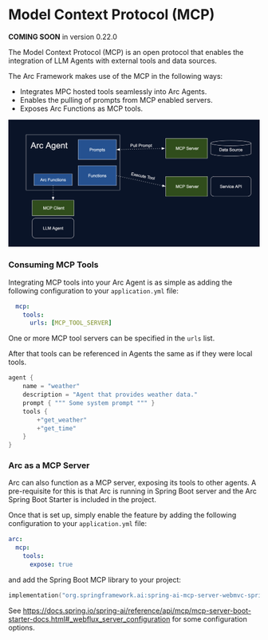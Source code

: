 # Model Context Protocol (MCP)

**COMING SOON** in version 0.22.0

The Model Context Protocol (MCP) is an open protocol that enables the 
integration of LLM Agents with external tools and data sources. 

The Arc Framework makes use of the MCP in the following ways:

 - Integrates MPC hosted tools seamlessly into Arc Agents.
 - Enables the pulling of prompts from MCP enabled servers.
 - Exposes Arc Functions as MCP tools.

![MCP Diagram](/img/mcp.png)


### Consuming MCP Tools

Integrating MCP tools into your Arc Agent is as simple as adding the following configuration to your `application.yml` file:

```yaml
  mcp:
    tools:
      urls: [MCP_TOOL_SERVER]
```

One or more MCP tool servers can be specified in the `urls` list.

After that tools can be referenced in Agents the same as if they were local tools.

```kts
agent {
    name = "weather"
    description = "Agent that provides weather data."
    prompt { """ Some system prompt """ }
    tools {
        +"get_weather"
        +"get_time"
    }
}
```

### Arc as a MCP Server

Arc can also function as a MCP server, exposing its tools to other agents.
A pre-requisite for this is that Arc is running in Spring Boot server 
and the Arc Spring Boot Starter is included in the project.

Once that is set up, simply enable the feature by adding the following configuration to your `application.yml` file:

```yaml
arc:
  mcp:
    tools:
      expose: true
```

and add the Spring Boot MCP library to your project:

```kts
implementation("org.springframework.ai:spring-ai-mcp-server-webmvc-spring-boot-starter:1.0.0-M6")
```

See https://docs.spring.io/spring-ai/reference/api/mcp/mcp-server-boot-starter-docs.html#_webflux_server_configuration 
for some configuration options.